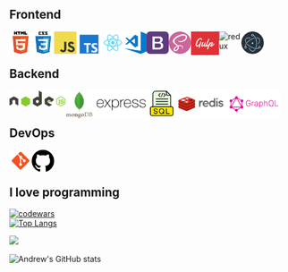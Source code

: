 ## Frontend
<img align="left" alt="HTML5" width="40px" src="https://github.com/AndrewMosh/AndrewMosh/blob/main/icons/html5.png"/>
<img align="left" alt="СSS3" width="40px" src="https://github.com/AndrewMosh/AndrewMosh/blob/main/icons/css3.png"/>
<img align="left" alt="JS" width="40px" src="https://github.com/AndrewMosh/AndrewMosh/blob/main/icons/javascript.png"/>
<img align="left" alt="TS" width="45px" src="https://github.com/AndrewMosh/AndrewMosh/blob/main/icons/ts.svg"/>
<img align="left" alt="React" title='React' width="40px" src="https://github.com/AndrewMosh/AndrewMosh/blob/main/icons/react.png"/>
<img align="left" alt="VS"  title='VS code' width="40px" src="https://github.com/AndrewMosh/AndrewMosh/blob/main/icons/vs-code.png"/>
<img align="left" alt="Bootstrap" title='Bootstrap' width="40px" src="https://github.com/AndrewMosh/AndrewMosh/blob/main/icons/bootstrap.png"/>
<img align="left" alt="Sass" title='Sass' width="40px" src="https://github.com/AndrewMosh/AndrewMosh/blob/main/icons/free-icon-sass-5968358.png"/>
<img align="left" alt="gulp" title='Gulp' width="50px" src="https://github.com/AndrewMosh/AndrewMosh/blob/main/icons/gulp.png"/>
<img align="left" alt="redux" title='Redux' width="40px" src="https://github.com/AndrewMosh/AndrewMosh/blob/main/icons/redux-icon.svg"/>
<img align="left" alt="electron" title='Electron' width="40px" src="https://github.com/AndrewMosh/AndrewMosh/blob/main/icons/electron.svg"/>

</br>
</br>

## Backend
<img align="left" alt="NodeJs" title='NodeJs' width="100px" src="https://github.com/AndrewMosh/AndrewMosh/blob/main/icons/nodejs.svg"/>
<img align="left" alt="Mongodb" title='Mongodb' width="50px" src="https://github.com/AndrewMosh/AndrewMosh/blob/main/icons/mongodb.svg"/>
<img align="left" alt="express" width="100px" src="https://github.com/AndrewMosh/AndrewMosh/blob/main/icons/expressjs-ar21.svg"/>
<img align="left" alt="SQL" title='SQL' width="45px" src="https://github.com/AndrewMosh/AndrewMosh/blob/main/icons/free-icon-sql-file-8422279.png"/>
<img align="left" alt="Redis" title='Redis' width="95px" src="https://github.com/AndrewMosh/AndrewMosh/blob/main/icons/redis.svg"/>
<img align="left" alt="GraphQL" title='GraphQL' width="95px" src="https://github.com/AndrewMosh/AndrewMosh/blob/main/icons/graphql.svg"/>

</br>
</br>

## DevOps
<img align="left" alt="Git" title='Git' width="40px" src="https://github.com/AndrewMosh/AndrewMosh/blob/main/icons/git.png"/>
<img align="left" alt="GitHub" title='GitHub' width="40px" src="https://github.com/AndrewMosh/AndrewMosh/blob/main/icons/github.png"/>
</br>
</br>

## I love programming

[![codewars](https://www.codewars.com/users/AndrewMosh/badges/large)](https://www.codewars.com/users/AndrewMosh)
</br>
[![Top Langs](https://github-readme-stats.vercel.app/api/top-langs/?username=AndrewMosh)](https://github.com/anuraghazra/github-readme-stats)

<div >
      <img src="https://github-profile-trophy.vercel.app/?username=AndrewMosh&theme=discord&no-frame=false&no-bg=false&margin-w=4&column=8">
    </a>
</div>
 
 
 
![Andrew's GitHub stats](https://github-readme-stats.vercel.app/api?username=AndrewMosh&show_icons=true&theme=transparent)



<!-- [![GitHub Streak](https://github-readme-streak-stats.herokuapp.com/?user=AndrewMosh)](https://github.com/AndrewMosh) -->
